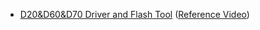 - [D20&D60&D70 Driver and Flash Tool](https://github.com/DspreadOrg/FAQs_Document/blob/master/documents/D20%26D60%26D70%20Driver%20and%20Flash%20Tool.pdf) ([Reference Video](https://drive.google.com/file/d/1OjzcTayMJg-uBN7hpgwtO4UFCxu6xxjl/view?usp=sharing))
